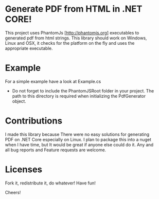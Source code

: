 # Generate PDF from HTML in .NET CORE!
 This project uses PhantomJs [http://phantomjs.org] executables to generated pdf from html strings.
 This library should work on Windows, Linux and OSX, it checks for the platform on the fly and uses the appropriate executable.

# Example
  For a simple example have a look at Example.cs
  * Do not forget to include the PhantomJSRoot folder in your project. The path to this directory is required when initializing the PdfGenerator object.

# Contributions
  I made this library because There were no easy solutions for generating PDF on .NET Core especially on Linux. 
  I plan to package this into a nuget when I have time, but It would be great if anyone else could do it. 
  Any and all bug reports and Feature requests are welcome.
 
# Licenses
  Fork it, redistribute it, do whatever! Have fun!
 
 Cheers! 

